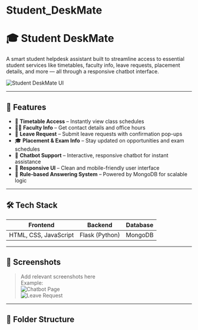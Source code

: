 # Student_DeskMate
# 🎓 Student DeskMate

A smart student helpdesk assistant built to streamline access to essential student services like timetables, faculty info, leave requests, placement details, and more — all through a responsive chatbot interface.

![Student DeskMate UI](https://github.com/Nitish080706/Student_DeskMate/assets/banner-image-if-any.png)

---

## 🚀 Features

- 📅 **Timetable Access** – Instantly view class schedules  
- 👨‍🏫 **Faculty Info** – Get contact details and office hours  
- 📝 **Leave Request** – Submit leave requests with confirmation pop-ups  
- 🎓 **Placement & Exam Info** – Stay updated on opportunities and exam schedules  
- 💬 **Chatbot Support** – Interactive, responsive chatbot for instant assistance  
- 📱 **Responsive UI** – Clean and mobile-friendly user interface  
- 🧠 **Rule-based Answering System** – Powered by MongoDB for scalable logic  

---

## 🛠 Tech Stack

| Frontend | Backend | Database |
|----------|---------|----------|
| HTML, CSS, JavaScript | Flask (Python) | MongoDB |

---

## 📸 Screenshots

> Add relevant screenshots here  
> Example:  
> ![Chatbot Page](assets/chatbot-ui.png)  
> ![Leave Request](assets/leave-form.png)

---

## 🧩 Folder Structure

